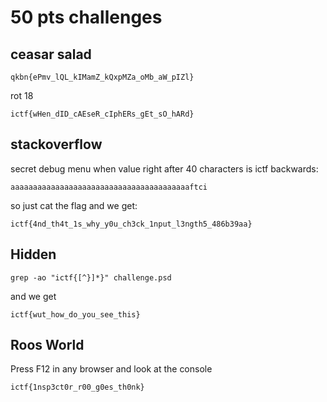 # 50 pts challenges


## ceasar salad

`qkbn{ePmv_lQL_kIMamZ_kQxpMZa_oMb_aW_pIZl}`

rot 18

`ictf{wHen_dID_cAEseR_cIphERs_gEt_sO_hARd}`


## stackoverflow

secret debug menu when value right after 40 characters
is ictf backwards:

`aaaaaaaaaaaaaaaaaaaaaaaaaaaaaaaaaaaaaaaaftci`

so just cat the flag and we get:

`ictf{4nd_th4t_1s_why_y0u_ch3ck_1nput_l3ngth5_486b39aa}`

## Hidden

`grep -ao "ictf{[^}]*}" challenge.psd`

and we get

`ictf{wut_how_do_you_see_this}`

## Roos World

Press F12 in any browser and look at the console

`ictf{1nsp3ct0r_r00_g0es_th0nk}`
